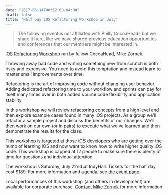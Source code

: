 ```yaml
---
date: "2017-06-14T00:12:00-04:00"
draft: false
title: "Half Day iOS Refactoring Workshop in July"
---
```


> The following event is not affiliated with Philly CocoaHeads but we share it here, like we have shared previous education opportunities and conferences that our members might be interested in.

[iOS Refactoring Workshop](https://zornlabs.ticketleap.com/ios-refactoring-workshop/details) ran by fellow CocoaHead, Mike Zornek.

Throwing away bad code and writing something new from scratch is both risky and expensive. You need to avoid this temptation and instead learn to master small improvements over time.

Refactoring is the art of improving code without changing user behavior. Adding dedicated refactoring time to your workflow and sprints can pay for itself many times over in both added source code flexibility and application stability.

In this workshop we will review refactoring concepts from a high level and then explore example cases found in many iOS projects. As a group we'll refactor a sample project and discuss the benefits of our changes. We'll then work on our own (or in pairs) to execute what we've learned and then demonstrate the results for the class.

This workshop is targeted at those iOS developers who are getting over the hump of learning iOS and now want to know how to write higher quality iOS code. This workshop is capped at 12 people to make sure there is plenty of time for questions and individual attention.

The workshop is Saturday, July 22nd at IndyHall. Tickets for the half day cost $189. For more information and agenda, see [the event page](https://zornlabs.ticketleap.com/ios-refactoring-workshop/details).

Local performances of this workshop (and others in development) are available for corporate purchase. [Contact Mike Zornek](mailto:zorn@zornlabs.com) for more information.